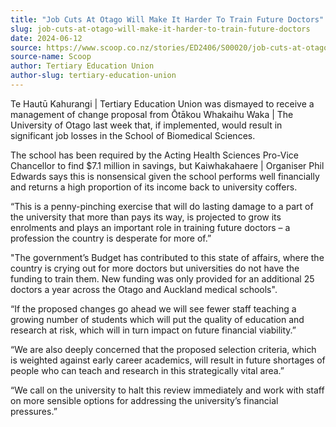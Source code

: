 ```yaml
---
title: "Job Cuts At Otago Will Make It Harder To Train Future Doctors"
slug: job-cuts-at-otago-will-make-it-harder-to-train-future-doctors
date: 2024-06-12
source: https://www.scoop.co.nz/stories/ED2406/S00020/job-cuts-at-otago-will-make-it-harder-to-train-future-doctors.htm
source-name: Scoop
author: Tertiary Education Union
author-slug: tertiary-education-union
---
```


<p>Te Hautū Kahurangi | Tertiary Education Union was
dismayed to receive a management of change proposal from
Ōtākou Whakaihu Waka | The University of Otago last week
that, if implemented, would result in significant job losses
in the School of Biomedical Sciences.</p>

<p>The school has
been required by the Acting Health Sciences Pro-Vice
Chancellor to find $7.1 million in savings, but
Kaiwhakahaere | Organiser Phil Edwards says this is
nonsensical given the school performs well financially and
returns a high proportion of its income back to university
coffers.</p>

<p>“This is a penny-pinching exercise that
will do lasting damage to a part of the university that more
than pays its way, is projected to grow its enrolments and
plays an important role in training future doctors – a
profession the country is desperate for more
of.”</p>

<p>"The government’s Budget has contributed to
this state of affairs, where the country is crying out for
more doctors but universities do not have the funding to
train them. New funding was only provided for an additional
25 doctors a year across the Otago and Auckland medical
schools".</p>

<p>“If the proposed changes go ahead we will
see fewer staff teaching a growing number of students which
will put the quality of education and research at risk,
which will in turn impact on future financial
viability.”</p>

<p>“We are also deeply concerned that the
proposed selection criteria, which is weighted against early
career academics, will result in future shortages of people
who can teach and research in this strategically vital
area.”</p>

<p>“We call on the university to halt this
review immediately and work with staff on more sensible
options for addressing the university’s financial
pressures.”</p>

<p></p>